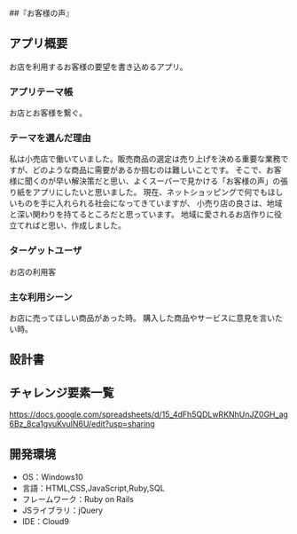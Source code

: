 ##『お客様の声』

## アプリ概要
お店を利用するお客様の要望を書き込めるアプリ。

### アプリテーマ帳
お店とお客様を繋ぐ。

### テーマを選んだ理由
私は小売店で働いていました。販売商品の選定は売り上げを決める重要な業務ですが、どのような商品に需要があるか掴むのは難しいことです。
そこで、お客様に聞くのが早い解決策だと思い、よくスーパーで見かける「お客様の声」の張り紙をアプリにしたいと思いました。
現在、ネットショッピングで何でもほしいものを手に入れられる社会になってきていますが、
小売り店の良さは、地域と深い関わりを持てるところだと思っています。
地域に愛されるお店作りに役立てればと思い、作成しました。

### ターゲットユーザ
お店の利用客

### 主な利用シーン
お店に売ってほしい商品があった時。
購入した商品やサービスに意見を言いたい時。


## 設計書


## チャレンジ要素一覧
https://docs.google.com/spreadsheets/d/15_4dFh5QDLwRKNhUnJZ0GH_ag6Bz_8ca1gvuKvulN6U/edit?usp=sharing

## 開発環境
- OS：Windows10
- 言語：HTML,CSS,JavaScript,Ruby,SQL
- フレームワーク：Ruby on Rails
- JSライブラリ：jQuery
- IDE：Cloud9


